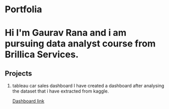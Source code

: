 # Portfolia
# Hi I'm Gaurav Rana and i am pursuing data analyst course from Brillica Services.

## Projects
1. tableau car sales dashboard
   I have created a dashboard after analysing the dataset that i have extracted from kaggle.

   [Dashboard link]()
